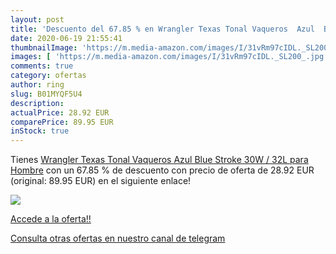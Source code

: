 ```yaml
---
layout: post
title: 'Descuento del 67.85 % en Wrangler Texas Tonal Vaqueros  Azul  Blu'
date: 2020-06-19 21:55:41
thumbnailImage: 'https://m.media-amazon.com/images/I/31vRm97cIDL._SL200_.jpg'
images: [ 'https://m.media-amazon.com/images/I/31vRm97cIDL._SL200_.jpg' ]
comments: true
category: ofertas
author: ring
slug: B01MYQF5U4
description:
actualPrice: 28.92 EUR
comparePrice: 89.95 EUR
inStock: true
---
```


Tienes [Wrangler Texas Tonal Vaqueros  Azul  Blue Stroke   30W / 32L para Hombre](https://www.amazon.com/dp/B01MYQF5U4/?tag=redken08-20) con un 67.85 % de descuento con precio de oferta de 28.92 EUR (original: 89.95 EUR) en el siguiente enlace!

[![](https://m.media-amazon.com/images/I/31vRm97cIDL._SL200_.jpg)](https://www.amazon.com/dp/B01MYQF5U4/?tag=redken08-20)

[Accede a la oferta!!](https://www.amazon.com/dp/B01MYQF5U4/?tag=redken08-20)

[Consulta otras ofertas en nuestro canal de telegram](https://t.me/s/ofertas25)
